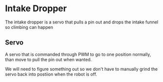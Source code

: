 


# Intake Dropper


The intake dropper is a servo that pulls a pin out and drops the intake funnel so climbing can happen

## Servo
A servo that is commanded through PWM to go to one position normally, than move to pull the pin out when wanted.

We will need to figure something out so we don't have to manually grind the servo back into postiion when the robot is off.
